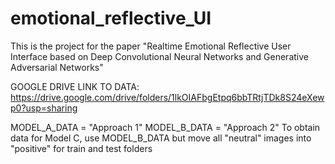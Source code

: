 # emotional_reflective_UI
This is the project for the paper "Realtime Emotional Reflective User Interface based on Deep Convolutional Neural Networks and Generative Adversarial Networks"

GOOGLE DRIVE LINK TO DATA: https://drive.google.com/drive/folders/1lkOIAFbgEtpq6bbTRtjTDk8S24eXewp0?usp=sharing

MODEL_A_DATA = "Approach 1"
MODEL_B_DATA = "Approach 2"
To obtain data for Model C, use MODEL_B_DATA but move all "neutral" images into "positive" for train and test folders
